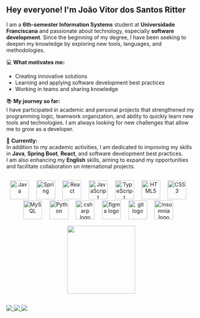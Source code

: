 ## Hey everyone! I'm João Vitor dos Santos Ritter  

I am a **6th-semester Information Systems** student at **Universidade Franciscana** and passionate about technology, especially **software development**. Since the beginning of my degree, I have been seeking to deepen my knowledge by exploring new tools, languages, and methodologies.  

💻 **What motivates me:**  
- Creating innovative solutions  
- Learning and applying software development best practices  
- Working in teams and sharing knowledge  

📚 **My journey so far:**  
I have participated in academic and personal projects that strengthened my programming logic, teamwork organization, and ability to quickly learn new tools and technologies. I am always looking for new challenges that allow me to grow as a developer.  

🚀 **Currently:**  
In addition to my academic activities, I am dedicated to improving my skills in **Java**, **Spring Boot**, **React**, and software development best practices.  
I am also enhancing my **English** skills, aiming to expand my opportunities and facilitate collaboration on international projects.

##

<div>
  <div>  
    <p align="center">
      <img width="50" src="https://cdn.jsdelivr.net/gh/devicons/devicon/icons/java/java-original.svg" alt="Java"/> &nbsp;&nbsp;&nbsp;
      <img width="50" src="https://cdn.jsdelivr.net/gh/devicons/devicon@latest/icons/spring/spring-original.svg" alt="Spring"/> &nbsp;&nbsp;&nbsp;
      <img width="50" src="https://cdn.jsdelivr.net/gh/devicons/devicon@latest/icons/react/react-original.svg" alt="React"/> &nbsp;&nbsp;&nbsp;
      <img width="50" src="https://cdn.jsdelivr.net/gh/devicons/devicon/icons/javascript/javascript-original.svg" alt="JavaScript"/> &nbsp;&nbsp;&nbsp;
      <img width="50" src="https://cdn.jsdelivr.net/gh/devicons/devicon@latest/icons/typescript/typescript-original.svg" alt="TypeScript"/> &nbsp;&nbsp;&nbsp;
      <img width="50" src="https://cdn.jsdelivr.net/gh/devicons/devicon@latest/icons/html5/html5-original.svg" alt="HTML5"/> &nbsp;&nbsp;&nbsp;
      <img width="50" src="https://cdn.jsdelivr.net/gh/devicons/devicon/icons/css3/css3-original-wordmark.svg" alt="CSS3"/> &nbsp;&nbsp;&nbsp;
      <img width="50" src="https://cdn.jsdelivr.net/gh/devicons/devicon@latest/icons/mysql/mysql-original.svg" alt="MySQL"/> &nbsp;&nbsp;&nbsp;
      <img width="50" src="https://cdn.jsdelivr.net/gh/devicons/devicon/icons/python/python-original.svg" alt="Python"/> &nbsp;&nbsp;&nbsp;
      <img src="https://cdn.jsdelivr.net/gh/devicons/devicon/icons/csharp/csharp-original.svg" height="50" alt="csharp logo"  /> &nbsp;&nbsp;&nbsp;
      <img src="https://cdn.jsdelivr.net/gh/devicons/devicon/icons/figma/figma-original.svg" height="50" alt="figma logo"  /> &nbsp;&nbsp;&nbsp;
      <img src="https://cdn.jsdelivr.net/gh/devicons/devicon/icons/git/git-original.svg" height="50" alt="git logo"  /> &nbsp;&nbsp;&nbsp;
      <img src="https://cdn.jsdelivr.net/gh/devicons/devicon/icons/insomnia/insomnia-original.svg" height="50" alt="insomnia logo"  /> &nbsp;&nbsp;&nbsp;
          

  </div>

  <div align="center">
    <a href="https://github.com/joaovritter">
    <img height="180em" src="https://github-readme-stats.vercel.app/api/top-langs/?username=joaovritter&layout=compact">
    </a>
  </div>
</div>

##

<div> 
  <a href="https://instagram.com/joao_vritter" target="_blank">
    <img src="https://img.shields.io/static/v1?message=Instagram&logo=instagram&label=&color=772896&logoColor=white&labelColor=&style=for-the-badge" target="_blank">
  </a>
  <a href = "mailto:joaovritter2004@gmail.com">
    <img src="https://img.shields.io/badge/-Gmail-%23333?style=for-the-badge&logo=gmail&logoColor=white" target="_blank">
  </a>
  <a href="https://www.linkedin.com/in/joao-vritter" target="_blank">
    <img src="https://img.shields.io/badge/-LinkedIn-%230077B5?style=for-the-badge&logo=linkedin&logoColor=white" target="_blank">
  </a> 
</div>

